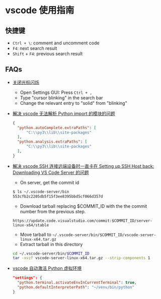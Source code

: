 # vscode 使用指南

## 快捷键

- `Ctrl + \`: comment and uncomment code
- `F4`: next search result
- `Shift` + `F4`: previous search result

## FAQs

- [关闭光标闪烁][4]
  - Open Settings GUI: Press `Ctrl + ,`
  - Type "cursor blinking" in the search bar
  - Change the relevant entry to "solid" from "blinking"

- [解决 vscode 无法解析 Python import 的模块的问题][3]

  ```json
  {
    "python.autoComplete.extraPaths": [
        "C:\\py3\\lib\\site-packages"
    ],
    "python.analysis.extraPaths": [
        "C:\\py3\\lib\\site-packages"
    ],
  }
  ```

- [解决 vscode SSH 连接远端设备时一直卡在 Setting up SSH Host back: Downloading VS Code Server 的问题][1]
  - On server, get the commit id

  ```bash
  $ ls ~/.vscode-server/bin
  553cfb2c2205db5f15f3ee8395bbd5cf066d357d
  ```

  - Download tarball replacing $COMMIT_ID with the the commit number from the previous step.

  ```text
  https://update.code.visualstudio.com/commit:$COMMIT_ID/server-linux-x64/stable
  ```

  - Move tarball to `~/.vscode-server/bin/$COMMIT_ID/vscode-server-linux-x64.tar.gz`
  - Extract tarball in this directory

  ```bash
  cd ~/.vscode-server/bin/$COMMIT_ID
  tar -xvzf vscode-server-linux-x64.tar.gz --strip-components 1
  ```

- [vscode 自动激活 Python 虚拟环境][2]

  ```json
  "settings": {
    "python.terminal.activateEnvInCurrentTerminal": true,
    "python.defaultInterpreterPath": "~/venv/bin/python"
  }
  ```

  [1]: https://stackoverflow.com/a/56781109
  [2]: https://stackoverflow.com/a/66281531
  [3]: https://stackoverflow.com/a/57669739/11467929
  [4]: https://stackoverflow.com/a/78468225
